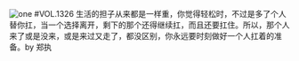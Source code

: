 ![one](http://image.wufazhuce.com/FgA8bUpEK5TH-PSwN_AYw7AdZTZV)
#VOL.1326
生活的担子从来都是一样重，你觉得轻松时，不过是多了个人替你扛，当一个选择离开，剩下的那个还得继续扛，而且还要扛住。所以，那个人来了或是没来，或是来过又走了，都没区别，你永远要时刻做好一个人扛着的准备。by 郑执